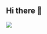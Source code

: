 ## Hi there 👋

<a href="[버튼을 눌렀을 때 이동할 링크](https://velog.io/@100-heon/posts)" target="_blank"><img src="https://img.shields.io/badge/velog-배경색?style=for-the-badge&logo=#20C997&logoColor=#000000"/></a>
<!--
**100-heon/100-heon** is a ✨ _special_ ✨ repository because its `README.md` (this file) appears on your GitHub profile.

Here are some ideas to get you started:

- 🔭 I’m currently working on ...
- 🌱 I’m currently learning ...
- 👯 I’m looking to collaborate on ...
- 🤔 I’m looking for help with ...
- 💬 Ask me about ...
- 📫 How to reach me: ...
- 😄 Pronouns: ...
- ⚡ Fun fact: ...
-->
